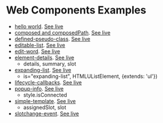 
# Web Components Examples

* [hello world](01). [See live](https://thegicode.github.io/vanilaJS-lab/web-components/01)
* [composed and composedPath](02). [See live](https://thegicode.github.io/vanilaJS-lab/web-components/02)
* [defined-pseudo-class](03). [See live](https://thegicode.github.io/vanilaJS-lab/web-components/03)
* [editable-list](04). [See live](https://thegicode.github.io/vanilaJS-lab/web-components/04)
* [edit-word](05). [See live](https://thegicode.github.io/vanilaJS-lab/web-components/05)
* [element-details](06). [See live](https://thegicode.github.io/vanilaJS-lab/web-components/06)
    - details, summary, slot
* [expanding-list](07). [See live](https://thegicode.github.io/vanilaJS-lab/web-components/07)
    - is="expanding-list", HTMLUListElement,  {extends: 'ul'})
* [lifecycle-callbacks](08). [See live](https://thegicode.github.io/vanilaJS-lab/web-components/08)
* [popup-info](09). [See live](https://thegicode.github.io/vanilaJS-lab/web-components/09)
    - style.isConnected
* [simple-template](10). [See live](https://thegicode.github.io/vanilaJS-lab/web-components/10)
    - assignedSlot, slot
* [slotchange-event](11). [See live](https://thegicode.github.io/vanilaJS-lab/web-components/11)
